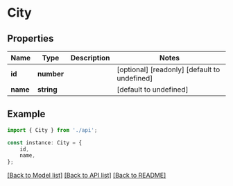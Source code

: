 # City


## Properties

Name | Type | Description | Notes
------------ | ------------- | ------------- | -------------
**id** | **number** |  | [optional] [readonly] [default to undefined]
**name** | **string** |  | [default to undefined]

## Example

```typescript
import { City } from './api';

const instance: City = {
    id,
    name,
};
```

[[Back to Model list]](../README.md#documentation-for-models) [[Back to API list]](../README.md#documentation-for-api-endpoints) [[Back to README]](../README.md)
